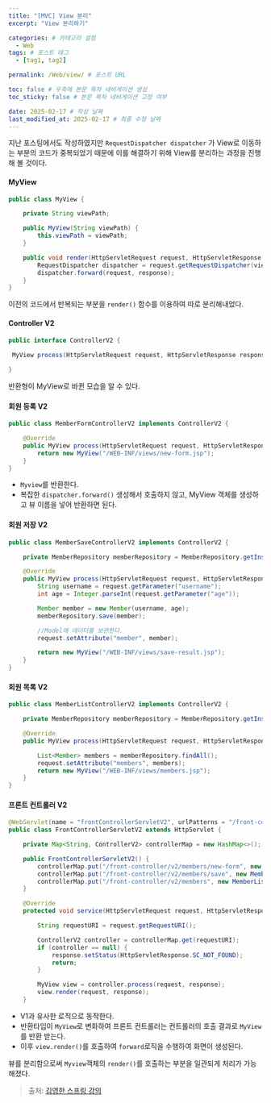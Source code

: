 ```yaml
---
title: "[MVC] View 분리"
excerpt: "View 분리하기"

categories: # 카테고리 설정
  - Web
tags: # 포스트 태그
  - [tag1, tag2]

permalink: /Web/view/ # 포스트 URL

toc: false # 우측에 본문 목차 네비게이션 생성
toc_sticky: false # 본문 목차 네비게이션 고정 여부

date: 2025-02-17 # 작성 날짜
last_modified_at: 2025-02-17 # 최종 수정 날짜
---
```


지난 포스팅에서도 작성하였지만 `RequestDispatcher dispatcher` 가 View로 이동하는 부분의 코드가 중복되었기 때문에 이를 해결하기 위해 View를 분리하는 과정을 진행해 볼 것이다.

#### MyView
```java
public class MyView {

    private String viewPath;

    public MyView(String viewPath) {
        this.viewPath = viewPath;
    }

    public void render(HttpServletRequest request, HttpServletResponse response) throws ServletException, IOException {
        RequestDispatcher dispatcher = request.getRequestDispatcher(viewPath);
        dispatcher.forward(request, response);
    }
}
```
이전의 코드에서 반복되는 부분을 `render()` 함수를 이용하여 따로 분리해내었다.

#### Controller V2
```java
public interface ControllerV2 {
 
 MyView process(HttpServletRequest request, HttpServletResponse response) throws ServletException, IOException;

}
```
반환형이 MyView로 바뀐 모습을 알 수 있다.

#### 회원 등록 V2
```java
public class MemberFormControllerV2 implements ControllerV2 {

    @Override
    public MyView process(HttpServletRequest request, HttpServletResponse response) throws ServletException, IOException {
        return new MyView("/WEB-INF/views/new-form.jsp");
    }
}
```
- `Myview`를 반환한다.
- 복잡한 `dispatcher.forward()` 생성해서 호출하지 않고, MyView 객체를 생성하고 뷰 이름을 넣어 반환하면 된다.

#### 회원 저장 V2
```java
public class MemberSaveControllerV2 implements ControllerV2 {

    private MemberRepository memberRepository = MemberRepository.getInstance();

    @Override
    public MyView process(HttpServletRequest request, HttpServletResponse response) throws ServletException, IOException {
        String username = request.getParameter("username");
        int age = Integer.parseInt(request.getParameter("age"));

        Member member = new Member(username, age);
        memberRepository.save(member);

        //Model에 데이터를 보관한다.
        request.setAttribute("member", member);

        return new MyView("/WEB-INF/views/save-result.jsp");
    }
}
```

#### 회원 목록 V2

```java
public class MemberListControllerV2 implements ControllerV2 {

    private MemberRepository memberRepository = MemberRepository.getInstance();

    @Override
    public MyView process(HttpServletRequest request, HttpServletResponse response) throws ServletException, IOException {

        List<Member> members = memberRepository.findAll();
        request.setAttribute("members", members);
        return new MyView("/WEB-INF/views/members.jsp");
    }
}
```

#### 프론트 컨트롤러 V2
```java
@WebServlet(name = "frontControllerServletV2", urlPatterns = "/front-controller/v2/*")
public class FrontControllerServletV2 extends HttpServlet {

    private Map<String, ControllerV2> controllerMap = new HashMap<>();

    public FrontControllerServletV2() {
        controllerMap.put("/front-controller/v2/members/new-form", new MemberFormControllerV2());
        controllerMap.put("/front-controller/v2/members/save", new MemberSaveControllerV2());
        controllerMap.put("/front-controller/v2/members", new MemberListControllerV2());
    }

    @Override
    protected void service(HttpServletRequest request, HttpServletResponse response) throws ServletException, IOException {

        String requestURI = request.getRequestURI();

        ControllerV2 controller = controllerMap.get(requestURI);
        if (controller == null) {
            response.setStatus(HttpServletResponse.SC_NOT_FOUND);
            return;
        }

        MyView view = controller.process(request, response);
        view.render(request, response);
    }
```
- V1과 유사한 로직으로 동작한다.
- 반환타입이 `MyView`로 변화하여 프론트 컨트롤러는 컨트롤러의 호출 결과로 `MyView`를 반환 받는다.
- 이후 `view.render()`를 호출하여 `forward`로직을 수행하여 화면이 생성된다.

뷰를 분리함으로써 `Myview`객체의 `render()`를 호출하는 부분을 일관되게 처리가 가능해졌다.


> 출처: [김영한 스프링 강의](https://www.inflearn.com/roadmaps/373)